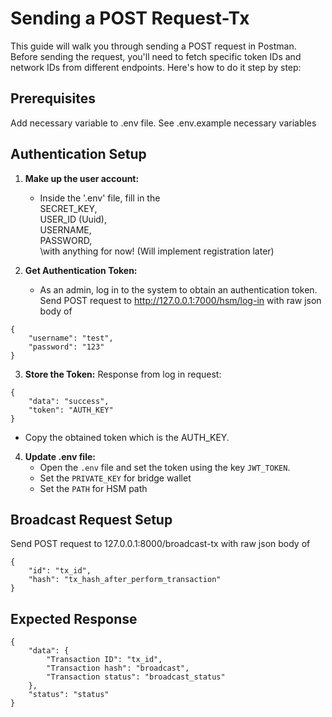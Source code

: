# Sending a POST Request-Tx

This guide will walk you through sending a POST request in Postman. Before sending the request, you'll need to fetch specific token IDs and network IDs from different endpoints. Here's how to do it step by step:

## Prerequisites

Add necessary variable to .env file. See .env.example necessary variables

## Authentication Setup

1. **Make up the user account:**
   - Inside the '.env' file, fill in the 
    </br>SECRET_KEY,
    </br>USER_ID (Uuid),
    </br>USERNAME,
    </br>PASSWORD,
    </br>\\with anything for now! (Will implement registration later)

2. **Get Authentication Token:**
   - As an admin, log in to the system to obtain an authentication token.
Send POST request to http://127.0.0.1:7000/hsm/log-in with raw json body of 
```
{
    "username": "test",
    "password": "123"
}
```
3. **Store the Token:**
Response from log in request:
```
{
    "data": "success",
    "token": "AUTH_KEY"
}
```
   - Copy the obtained token which is the AUTH_KEY.

4. **Update .env file:**
   - Open the `.env` file and set the token using the key `JWT_TOKEN`.
   - Set the `PRIVATE_KEY` for bridge wallet
   - Set the `PATH` for HSM path

## Broadcast Request Setup
Send POST request to 127.0.0.1:8000/broadcast-tx with raw json body of 
```
{
    "id": "tx_id",
    "hash": "tx_hash_after_perform_transaction"
}
```
## Expected Response
```
{
    "data": {
        "Transaction ID": "tx_id",
        "Transaction hash": "broadcast",
        "Transaction status": "broadcast_status"
    },
    "status": "status"
}
```
